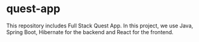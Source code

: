# quest-app
This repository includes Full Stack Quest App. In this project, we use Java, Spring Boot, Hibernate for the backend and React for the frontend.
